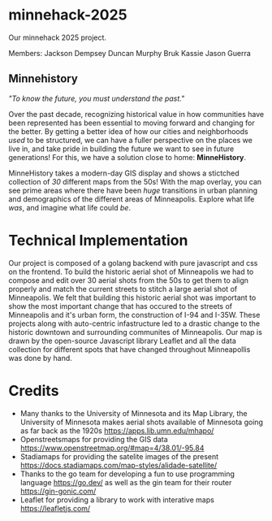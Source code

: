 # minnehack-2025
Our minnehack 2025 project.

Members:
Jackson Dempsey
Duncan Murphy
Bruk Kassie
Jason Guerra

## Minnehistory


*"To know the future, you must understand the past."*

Over the past decade, recognizing historical value in how communities have been represented has been essential to moving forward and changing for the better. By getting a better idea of how our cities and neighborhoods *used* to be structured, we can have a fuller perspective on the places we live in, and take pride in building the future we want to see in future generations! For this, we have a solution close to home: **MinneHistory**.

MinneHistory takes a modern-day GIS display and shows a stictched collection of *30* different maps from the 50s! With the map overlay, you can see prime areas where there have been *huge* transitions in urban planning and demographics of the different areas of Minneapolis. Explore what life *was*, and imagine what life could *be*.

# Technical Implementation

Our project is composed of a golang backend with pure javascript and css on the frontend. To build the historic aerial shot of Minneapolis we had to compose and edit over 30 aerial shots from the 50s to get them to align properly and match the current streets to stitch a large aerial shot of Minneapolis. We felt that building this historic aerial shot was important to show the most important change that has occured to the streets of  Minneapolis and it's urban form, the construction of I-94 and I-35W. These projects along with auto-centric infastructure led to a drastic change to the historic downtown and surrounding communites of Minneapolis. Our map is drawn by the open-source Javascript library Leaflet and all the data collection for different spots that have changed throughout Minneapollis was done by hand.

# Credits

* Many thanks to the University of Minnesota and its Map Library, the University of Minnesota makes aerial shots available of Minnesota going as far back as the 1920s https://apps.lib.umn.edu/mhapo/
* Openstreetsmaps for providing the GIS data https://www.openstreetmap.org/#map=4/38.01/-95.84
* Stadiamaps for providing the satelite images of the present https://docs.stadiamaps.com/map-styles/alidade-satellite/
* Thanks to the go team for developing a fun to use programming language https://go.dev/ as well as the gin team for their router https://gin-gonic.com/
* Leaflet for providing a library to work with interative maps https://leafletjs.com/
